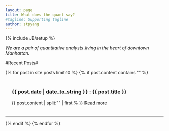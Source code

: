 ```yaml
---
layout: page
title: What does the quant say?
#tagline: Supporting tagline
author: stpyang
---
```

{% include JB/setup %}

*We are a pair of quantitative analysts living in the heart of
 downtown Manhattan.*

#Recent Posts#
<div class="post-content-truncate">
{% for post in site.posts limit:10 %}
  {% if post.content contains "<!-- more -->" %}
  <div class="row" style="padding:20px">
	<h3 class="title">{{ post.date | date_to_string }} : {{ post.title }}</h3>
   {{ post.content | split:"<!-- more -->" | first % }}
    <a href="{{ post.url }}">Read more</a>
	</div>
    <hr/>
  {% endif %}
{% endfor %}
</div>

